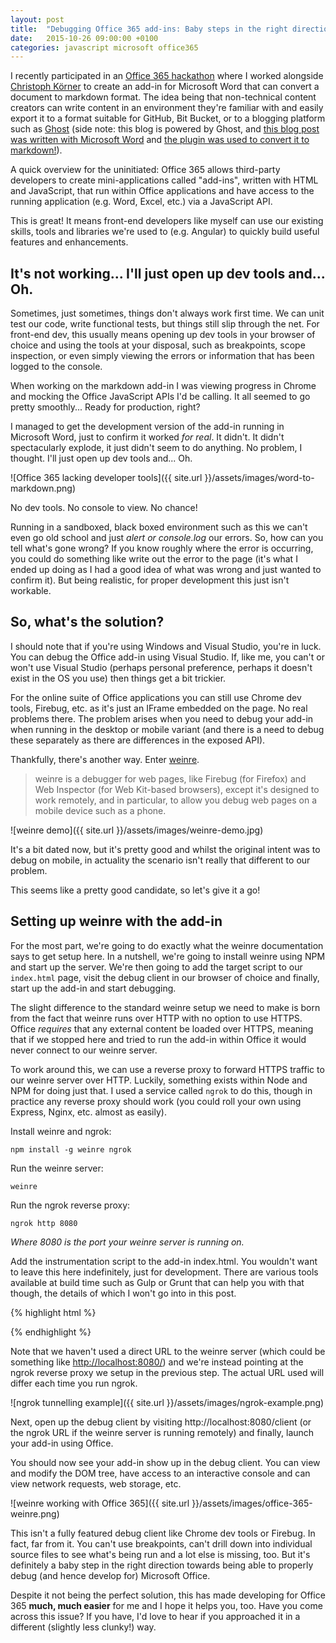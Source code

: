 ```yaml
---
layout: post
title:  "Debugging Office 365 add-ins: Baby steps in the right direction"
date:   2015-10-26 09:00:00 +0100
categories: javascript microsoft office365
---
```

I recently participated in an [Office 365 hackathon](http://angularconnect2015.devpost.com/) where I worked alongside [Christoph Körner](https://twitter.com/ChrisiKrnr) to create an add-in for Microsoft Word that can convert a document to markdown format. The idea being that non-technical content creators can write content in an environment they're familiar with and easily export it to a format suitable for GitHub, Bit Bucket, or to a blogging platform such as [Ghost](https://ghost.org/) (side note: this blog is powered by Ghost, and [this blog post was written with Microsoft Word](https://boxuk2-my.sharepoint.com/personal/tom_seldon_boxuk2_onmicrosoft_com/_layouts/15/guestaccess.aspx?guestaccesstoken=7dDNrABoLdfpmVOKT726SVijzRBAzqqyfc0Khud4hS0%3d&docid=0300456621fa4468795d8008ddcae87eb) and [the plugin was used to convert it to markdown!](https://en.wikipedia.org/wiki/Eating_your_own_dog_food)).

A quick overview for the uninitiated: Office 365 allows third-party developers to create mini-applications called "add-ins", written with HTML and JavaScript, that run within Office applications and have access to the running application (e.g. Word, Excel, etc.) via a JavaScript API.

This is great! It means front-end developers like myself can use our existing skills, tools and libraries we're used to (e.g. Angular) to quickly build useful features and enhancements.

## It's not working... I'll just open up dev tools and... Oh.

Sometimes, just sometimes, things don't always work first time. We can unit test our code, write functional tests, but things still slip through the net. For front-end dev, this usually means opening up dev tools in your browser of choice and using the tools at your disposal, such as breakpoints, scope inspection, or even simply viewing the errors or information that has been logged to the console.

When working on the markdown add-in I was viewing progress in Chrome and mocking the Office JavaScript APIs I'd be calling. It all seemed to go pretty smoothly... Ready for production, right?

I managed to get the development version of the add-in running in Microsoft Word, just to confirm it worked *for real*. It didn't. It didn't spectacularly explode, it just didn't seem to do anything. No problem, I thought. I'll just open up dev tools and... Oh.

![Office 365 lacking developer tools]({{ site.url }}/assets/images/word-to-markdown.png)

No dev tools. No console to view. No chance!

Running in a sandboxed, black boxed environment such as this we can't even go old school and just *alert or console.log* our errors. So, how can you tell what's gone wrong? If you know roughly where the error is occurring, you could do something like write out the error to the page (it's what I ended up doing as I had a good idea of what was wrong and just wanted to confirm it). But being realistic, for proper development this just isn't workable.

## So, what's the solution?

I should note that if you're using Windows and Visual Studio, you're in luck. You can debug the Office add-in using Visual Studio. If, like me, you can't or won't use Visual Studio (perhaps personal preference, perhaps it doesn't exist in the OS you use) then things get a bit trickier.

For the online suite of Office applications you can still use Chrome dev tools, Firebug, etc. as it's just an IFrame embedded on the page. No real problems there. The problem arises when you need to debug your add-in when running in the desktop or mobile variant (and there is a need to debug these separately as there are differences in the exposed API).

Thankfully, there's another way. Enter [weinre](https://people.apache.org/~pmuellr/weinre-docs/latest/Home.html).

> weinre is a debugger for web pages, like Firebug (for Firefox) and Web Inspector (for Web Kit-based browsers), except it's designed to work remotely, and in particular, to allow you debug web pages on a mobile device such as a phone.

![weinre demo]({{ site.url }}/assets/images/weinre-demo.jpg)

It's a bit dated now, but it's pretty good and whilst the original intent was to debug on mobile, in actuality the scenario isn't really that different to our problem.

This seems like a pretty good candidate, so let's give it a go!

## Setting up weinre with the add-in

For the most part, we're going to do exactly what the weinre documentation says to get setup here. In a nutshell, we're going to install weinre using NPM and start up the server. We're then going to add the target script to our `index.html` page, visit the debug client in our browser of choice and finally, start up the add-in and start debugging.

The slight difference to the standard weinre setup we need to make is born from the fact that weinre runs over HTTP with no option to use HTTPS. Office *requires* that any external content be loaded over HTTPS, meaning that if we stopped here and tried to run the add-in within Office it would never connect to our weinre server.

To work around this, we can use a reverse proxy to forward HTTPS traffic to our weinre server over HTTP. Luckily, something exists within Node and NPM for doing just that. I used a service called `ngrok` to do this, though in practice any reverse proxy should work (you could roll your own using Express, Nginx, etc. almost as easily).

Install weinre and ngrok:

`npm install -g weinre ngrok`

Run the weinre server:

`weinre`

Run the ngrok reverse proxy:

`ngrok http 8080`

*Where 8080 is the port your weinre server is running on.*

Add the instrumentation script to the add-in index.html. You wouldn't want to leave this here indefinitely, just for development. There are various tools available at build time such as Gulp or Grunt that can help you with that though, the details of which I won't go into in this post.

{% highlight html %}
<body>

<!-- the rest of your page / app -->

<script src="https://tq5p18ad.ngrok.io/target/target-script-min.js"></script>

</body>
{% endhighlight %}

Note that we haven't used a direct URL to the weinre server (which could be something like <http://localhost:8080/>) and we're instead pointing at the ngrok reverse proxy we setup in the previous step. The actual URL used will differ each time you run ngrok.

![ngrok tunnelling example]({{ site.url }}/assets/images/ngrok-example.png)

Next, open up the debug client by visiting http://localhost:8080/client (or the ngrok URL if the weinre server is running remotely) and finally, launch your add-in using Office.

You should now see your add-in show up in the debug client. You can view and modify the DOM tree, have access to an interactive console and can view network requests, web storage, etc.

![weinre working with Office 365]({{ site.url }}/assets/images/office-365-weinre.png)

This isn't a fully featured debug client like Chrome dev tools or Firebug. In fact, far from it. You can't use breakpoints, can't drill down into individual source files to see what's being run and a lot else is missing, too. But it's definitely a baby step in the right direction towards being able to properly debug (and hence develop for) Microsoft Office.

Despite it not being the perfect solution, this has made developing for Office 365 **much, much easier** for me and I hope it helps you, too. Have you come across this issue? If you have, I'd love to hear if you approached it in a different (slightly less clunky!) way.